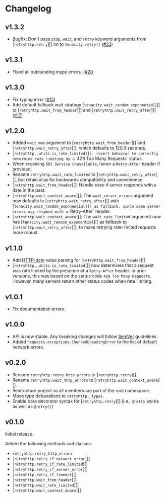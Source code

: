 # Changelog

## v1.3.2

* Bugfix: Don't pass `stop`, `wait`, and `retry` keyword arguments from [`retryhttp.retry`][] on to `tenacity.retry()` ([#23](https://github.com/austind/retryhttp/issues/23))

## v1.3.1

* Fixed all outstanding mypy errors. ([#20](https://github.com/austind/retryhttp/issues/20)

## v1.3.0

* Fix typing error ([#15](https://github.com/austind/retryhttp/pull/15))
* Add default fallback wait strategy [`tenacity.wait_random_exponential`][] to [`retryhttp.wait_from_header`][] and [`retryhttp.wait_retry_after`][] ([#17](https://github.com/austind/retryhttp/pull/))

## v1.2.0

* Added `wait_max` argument to [`retryhttp.wait_from_header`][] and [`retryhttp.wait_retry_after`][], which defaults to 120.0 seconds.
* [`retryhttp._utils.is_rate_limited][]: revert behavior to correctly determine rate limiting by a `429 Too Many Requests` status.
* When receiving `503 Service Unavailable`, honor a `Retry-After` header if provided.
* Rename `retryhttp.wait_rate_limited` to [`retryhttp.wait_retry_after`][], but retain alias for backwards compatibility and convenience.
* [`retryhttp.wait_from_header`][]: Handle case if server responds with a date in the past.
* [`retryhttp.wait_context_aware`][]: The `wait_server_errors` argument now defaults to [`retryhttp.wait_retry_after`][] with [`tenacity.wait_random_exponential][] as fallback, since some server errors may respond with a `Retry-After` header.
* [`retryhttp.wait_context_aware`][]: The `wait_rate_limited` argument now has [`tenacity.wait_random_exponential`][] as fallback to [`retryhttp.wait_retry_after`][], to make retrying rate-limited requests more robust.


## v1.1.0

* Add [HTTP-date](https://httpwg.org/specs/rfc9110.html#http.date) value parsing for [`retryhttp.wait_from_header`][]
* [`retryhttp._utils.is_rate_limited`][] now determines that a request was rate limited by the presence of a `Retry-After` header. In prior versions, this was based on the status code `429 Too Many Requests`. However, many servers return other status codes when rate limiting.

## v1.0.1

* Fix documentation errors.

## v1.0.0

* API is now stable. Any breaking changes will follow [SemVer](https://semver.org/) guidelines.
* Added `requests.exceptions.ChunkedEncodingError` to the list of default network errors.

## v0.2.0

* Rename `retryhttp.retry_http_errors` to [`retryhttp.retry`][].
* Rename `retryhttp.wait_http_errors` to [`retryhttp.wait_context_aware`][].
* Restructure project so all members are part of the root namespace.
* Move type delcarations to `retryhttp._types`.
* Enable bare decorator syntax for [`retryhttp.retry`][] (i.e., `@retry` works as well as `@retry()`)

## v0.1.0

Initial release.

Added the following methods and classes:

* `retryhttp.retry_http_errors`
* [`retryhttp.retry_if_network_error`][]
* [`retryhttp.retry_if_rate_limited`][]
* [`retryhttp.retry_if_server_error`][]
* [`retryhttp.retry_if_timeout`][]
* [`retryhttp.wait_from_header`][]
* [`retryhttp.wait_rate_limited`][]
* [`retryhttp.wait_context_aware`][]
